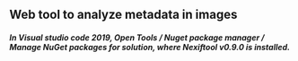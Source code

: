 ## Web tool to analyze metadata in images

##### In Visual studio code 2019, Open Tools / Nuget package manager / Manage NuGet packages for solution, where Nexiftool v0.9.0 is installed.


 

